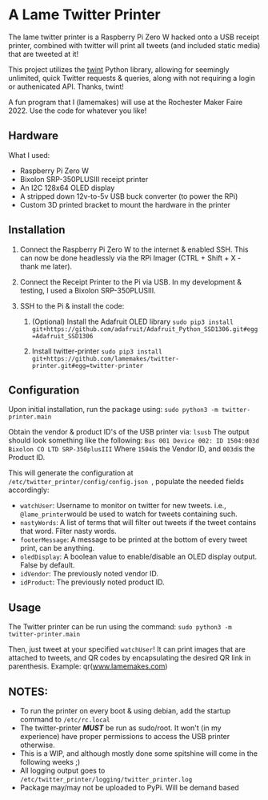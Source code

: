 # A Lame Twitter Printer

The lame twitter printer is a Raspberry Pi Zero W hacked onto a USB receipt printer, combined with twitter will print all tweets (and included static media) that are tweeted at it!

This project utilizes the [twint](https://github.com/twintproject/twint) Python library, allowing for seemingly unlimited, quick Twitter requests & queries, along with not requiring a login or authenicated API. Thanks, twint!

A fun program that I (lamemakes) will use at the Rochester Maker Faire 2022. Use the code for whatever you like!


## Hardware

What I used:
- Raspberry Pi Zero W
- Bixolon SRP-350PLUSIII receipt printer
- An I2C 128x64 OLED display
- A stripped down 12v-to-5v USB buck converter (to power the RPi)
- Custom 3D printed bracket to mount the hardware in the printer


## Installation

1. Connect the Raspberry Pi Zero W to the internet & enabled SSH. This can now be done headlessly via the RPi Imager (CTRL + Shift + X - thank me later).

2. Connect the Receipt Printer to the Pi via USB. In my development & testing, I used a Bixolon SRP-350PLUSIII.

3. SSH to the Pi & install the code:

    1. (Optional) Install the Adafruit OLED library ```sudo pip3 install git+https://github.com/adafruit/Adafruit_Python_SSD1306.git#egg=Adafruit_SSD1306```

    2. Install twitter-printer  ```sudo pip3 install git+https://github.com/lamemakes/twitter-printer.git#egg=twitter-printer```


## Configuration

Upon initial installation, run the package using:
```sudo python3 -m twitter-printer.main```

Obtain the vendor & product ID's of the USB printer via:
```lsusb```
The output should look something like the following:
```Bus 001 Device 002: ID 1504:003d Bixolon CO LTD SRP-350plusIII```
Where ```1504```is the Vendor ID, and ```003d```is the Product ID.


This will generate the configuration at ```/etc/twitter_printer/config/config.json ```, populate the needed fields accordingly:
- ```watchUser```: Username to monitor on twitter for new tweets. i.e., ```@lame_printer```would be used to watch for tweets containing such.
- ```nastyWords```: A list of terms that will filter out tweets if the tweet contains that word. Filter nasty words.
- ```footerMessage```: A message to be printed at the bottom of every tweet print, can be anything.
- ```oledDisplay```: A boolean value to enable/disable an OLED display output. False by default.
- ```idVendor```: The previously noted vendor ID.
- ```idProduct```: The previously noted product ID.


## Usage

The Twitter printer can be run using the command:
```sudo python3 -m twitter-printer.main```

Then, just tweet at your specified ```watchUser```! 
It can print images that are attached to tweets, and QR codes by encapsulating the desired QR link in parenthesis. Example: qr(www.lamemakes.com)


## NOTES:

- To run the printer on every boot & using debian, add the startup command to ```/etc/rc.local```
- The twitter-printer **_MUST_** be run as sudo/root. It won't (in my experience) have proper permissions to access the USB printer otherwise.
- This is a WIP, and although mostly done some spitshine will come in the following weeks ;)
- All logging output goes to ```/etc/twitter_printer/logging/twitter_printer.log```
- Package may/may not be uploaded to PyPi. Will be demand based

